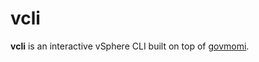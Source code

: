 # vcli
  
**vcli** is an interactive vSphere CLI built on top of [govmomi](https://github.com/vmware/govmomi).

